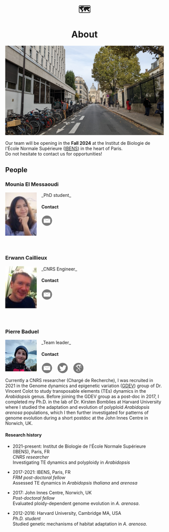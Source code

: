 <br>

<h1 align="center"> 🗺️  <br><br> About </h1>
  
<p align="center"><img src="/images/ibens_photo_exterieure_6.jpg" style="margin-right: 15px;" width="600"></p>  

  
Our team will be opening in the <b>Fall 2024</b> at the Institut de Biologie de l'École Normale Supérieure ([IBENS](https://www.ibens.ens.fr/?lang=en)) in the heart of Paris. <br>
Do not hesitate to contact us for opportunities!

## People

### Mounia El Messaoudi
<img align="left" src="/images/mouniaelmessaoudi-cropped-8f977.jpg" style="margin-right: 15px;" width="100">
_PhD student_


#### Contact
[<img align="left" src="/images/emaillogo.png" style="margin-right: 15px;" width="35">](mailto:elmessao@bio.ens.psl.eu)
<br>
<br>
<br>
<br>
<br>
<br>

### Erwann Caillieux 
<img align="left" src="/images/r1-2-b3453.png" style="margin-right: 15px;" width="100">
_CNRS Engineer_ 


#### Contact
[<img align="left" src="/images/emaillogo.png" style="margin-right: 15px;" width="35">](mailto:erwann.caillieux@bio.ens.psl.eu)
<br>
<br>
<br>
<br>
<br>
<br>

### Pierre Baduel
<img align="left" src="/images/IMG_20191219_160240~2sq.jpg" style="margin-right: 15px;" width="100">
_Team leader_


#### Contact

[<img align="left" src="/images/emaillogo.png" style="margin-right: 15px;" width="35">](mailto:pbaduel@biologie.ens.fr)
[<img align="left" src="/images/twitterlogo.png" style="margin-right: 15px;" width="35">](https://twitter.com/pierrebaduel)
[<img align="left" src="/images/scholarlogo.png" style="margin-right: 15px;" width="35">](https://scholar.google.com/citations?user=PtgZ2nsAAAAJ&hl=en)<br/>
<br/>
<!--[<img align="left" src="/images/linkedinlogo2.png" style="margin-right: 15px;" width="30">](https://www.linkedin.com/in/pierre-baduel-2b5280105/)
[<img align="left" src="/images/rglogo.jpg" style="margin-right: 15px" width="27">](https://www.researchgate.net/profile/Pierre_Baduel) -->

Currently a CNRS researcher (Chargé de Recherche), I was recruited in 2021 in the Genome dynamics and epigenetic variation ([GDEV](http://www.ibens.ens.fr/spip.php?rubrique37&lang=en)) group of Dr. Vincent Colot to study transposable elements (TEs) dynamics in the <em>Arabidopsis</em> genus. Before joining the GDEV group as a post-doc in 2017, I completed my Ph.D. in the lab of Dr. Kirsten Bomblies at Harvard University where I studied the adaptation and evolution of polyploid <em>Arabidopsis arenosa</em> populations, which I then further investigated for patterns of genome evolution during a short postdoc at the John Innes Centre in Norwich, UK. 

#### Research history

- 2021-present: Institut de Biologie de l'École Normale Supérieure (IBENS), Paris, FR  
_CNRS researcher_  
Investigating TE dynamics and polyploidy in _Arabidopsis_

- 2017-2021: IBENS, Paris, FR  
_FRM post-doctoral fellow_  
Assessed TE dynamics in _Arabidopsis thaliana_ and _arenosa_

- 2017: John Innes Centre, Norwich, UK  
_Post-doctoral fellow_  
Evaluated ploidy-dependent genome evolution in _A. arenosa_. 

- 2012-2016: Harvard University, Cambridge MA, USA  
_Ph.D. student_  
Studied genetic mechanisms of habitat adaptation in _A. arenosa_. 

